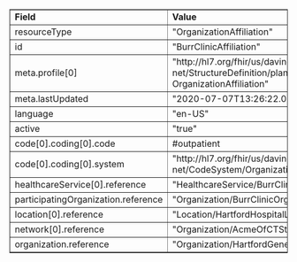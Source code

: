 <table border="1"><tr><td><b>Field</b></td><td><b>Value</b></td></tr>
<tr><td>resourceType</td><td>
"OrganizationAffiliation"
</td></tr>
<tr><td>id</td><td>
"BurrClinicAffiliation"
</td></tr>
<tr><td>meta.profile[0]</td><td>"http://hl7.org/fhir/us/davinci-pdex-plan-net/StructureDefinition/plannet-OrganizationAffiliation"</td></tr>
<tr><td>meta.lastUpdated</td><td>
"2020-07-07T13:26:22.0314215+00:00"
</td></tr>
<tr><td>language</td><td>
"en-US"
</td></tr>
<tr><td>active</td><td>
"true"
</td></tr>
<tr><td>code[0].coding[0].code</td><td>
#outpatient
</td></tr>
<tr><td>code[0].coding[0].system</td><td>
"http://hl7.org/fhir/us/davinci-pdex-plan-net/CodeSystem/OrganizationAffiliationRoleCS"
</td></tr>
<tr><td>healthcareService[0].reference</td><td>
"HealthcareService/BurrClinicServices"
</td></tr>
<tr><td>participatingOrganization.reference</td><td>
"Organization/BurrClinicOrganization"
</td></tr>
<tr><td>location[0].reference</td><td>
"Location/HartfordHospitalLocation2"
</td></tr>
<tr><td>network[0].reference</td><td>
"Organization/AcmeOfCTStandardNetwork"
</td></tr>
<tr><td>organization.reference</td><td>
"Organization/HartfordGeneralHospital"
</td></tr>
</table>
